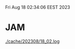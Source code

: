 Fri Aug 18 02:34:06 EEST 2023
# JAM
<a href='./cache/202308/18_02.log'>./cache/202308/18_02.log</a>
